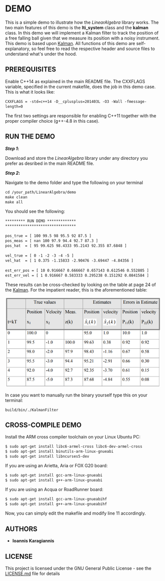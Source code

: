 # DEMO

This is a simple demo to illustrate how the *LinearAlgebra* library works. The two main features of this demo is the **lti_system** class and the **kalman** class. In this demo we will implement a Kalman filter to track the position of a free falling ball given that we measure its position with a noisy instrument. This demo is based upon [Kalman](http://biorobotics.ri.cmu.edu/papers/sbp_papers/integrated3/kleeman_kalman_basics.pdf). All functions of this demo are self-explanatory, so feel free to read the respective header and source files to understand what's under the hood.

## PREREQUISITES

Enable C++14 as explained in the main README file. The CXXFLAGS variable, specified in the current makefile, does the job in this demo case. This is what it looks like:
```
CXXFLAGS = -std=c++14 -D__cplusplus=201403L -O3 -Wall -fmessage-length=0
```
 
The first two settings are responsible for enabling C++11 together with the proper compiler choice (g++-4.8 in this case).

## RUN THE DEMO

**_Step 1_:**

Download and store the *LinearAlgebra* library  under any directory you prefer as desribed in the main README file.

**_Step 2_:**

Navigate to the demo folder and type the following on your terminal

```
cd /your_path/LinearAlgebra/demo
make clean
make all
```

You should see the following:

```
********* RUN DEMO *************
********************************
 
pos_true = [ 100 99.5 98 95.5 92 87.5 ]
pos_meas = [ nan 100 97.9 94.4 92.7 87.3 ]
pos_hat  = [ 95 99.625 98.4333 95.2143 92.355 87.6848 ]

vel_true = [ 0 -1 -2 -3 -4 -5 ]
vel_hat  = [ 1 0.375 -1.15833 -2.90476 -3.69447 -4.84356 ]

est_err_pos = [ 10 0.916667 0.666667 0.657143 0.612546 0.552805 ]
est_err_vel = [ 1 0.916667 0.583333 0.295238 0.151292 0.0841584 ]

```
These results can be cross-checked by looking on the table at page 24 of the [Kalman](http://biorobotics.ri.cmu.edu/papers/sbp_papers/integrated3/kleeman_kalman_basics.pdf). For the impatient reader, this is the aforementioned table:

![Screenshot](../images/LinearAlgebraLibrary/KalmanTable.png)

In case you want to manually run the binary yourself type this on your terminal:
```
build/bin/./KalmanFilter
```

## CROSS-COMPILE DEMO

Install the ARM cross compiler toolchain on your Linux Ubuntu PC:
```
$ sudo apt-get install libc6-armel-cross libc6-dev-armel-cross
$ sudo apt-get install binutils-arm-linux-gnueabi
$ sudo apt-get install libncurses5-dev
```
If you are using an Arietta, Aria or FOX G20 board:
```
$ sudo apt-get install gcc-arm-linux-gnueabi
$ sudo apt-get install g++-arm-linux-gnueabi
```
If you are using an Acqua or RoadRunner board:
```
$ sudo apt-get install gcc-arm-linux-gnueabihf
$ sudo apt-get install g++-arm-linux-gnueabihf
```

Now, you can simply edit the makefile and modify line 11 accordingly.


## AUTHORS

* **Ioannis Karagiannis** 

## LICENSE

This project is licensed under the GNU General Public License - see the [LICENSE.md](https://github.com/IoannisKaragiannis/LinearAlgebra/blob/master/LICENSE) file for details
